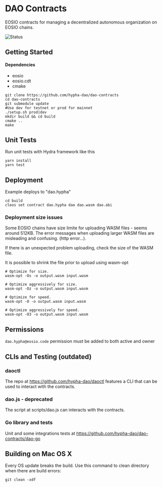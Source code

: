 # DAO Contracts

EOSIO contracts for managing a decentralized autonomous organization on EOSIO chains.

![Status](https://github.com/hypha-dao/dao-contracts/actions/workflows/build.yaml/badge.svg?branch=develop)

## Getting Started

#### Dependencies
- eosio
- eosio.cdt 
- cmake 

```
git clone https://github.com/hypha-dao/dao-contracts
cd dao-contracts
git submodule update
#Use dev for testnet or prod for mainnet 
./setup.sh prod|dev
mkdir build && cd build
cmake ..
make
```

## Unit Tests

Run unit tests with Hydra framework like this

```
yarn install
yarn test
```

## Deployment

Example deploys to "dao.hypha"

```
cd build
cleos set contract dao.hypha dao dao.wasm dao.abi
```

### Deployment size issues

Some EOSIO chains have size limite for uploading WASM files - seems around 512KB. The error messages when uploading larger WASM files are misleading and confusing. (http error...). 

If there is an unexpected problem uploading, check the size of the WASM file. 

It is possible to shrink the file prior to upload using wasm-opt

```
# Optimize for size.
wasm-opt -Os -o output.wasm input.wasm

# Optimize aggressively for size.
wasm-opt -Oz -o output.wasm input.wasm

# Optimize for speed.
wasm-opt -O -o output.wasm input.wasm

# Optimize aggressively for speed.
wasm-opt -O3 -o output.wasm input.wasm
```

## Permissions
```dao.hypha@eosio.code``` permission must be added to both active and owner

## CLIs and Testing (outdated)

### daoctl
The repo at https://github.com/hypha-dao/daoctl features a CLI that can be used to interact with the contracts.

### dao.js - deprecated
The script at scripts/dao.js can interacts with the contracts.

### Go library and tests
Unit and some integrations tests at https://github.com/hypha-dao/dao-contracts/dao-go 

## Building on Mac OS X

Every OS update breaks the build. Use this command to clean directory when there are build errors: 

```
git clean -xdf
```

